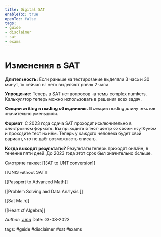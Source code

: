 ```yaml
---
title: Digital SAT
enableToc: true
openToc: false
tags:
- guide
- disclaimer
- sat
- exams
---
```

# Изменения в SAT

**Длительность:** Если раньше на тестирование выделяли 3 часа и 30 минут, то сейчас на него выделяют ровно 2 часа.

**Упрощение:** Теперь в SAT нет вопросов на темы complex numbers. Калькулятор теперь можно использовать в решении всех задач.

**Секции writing и reading объединены.** В секции reading длину текстов значительно уменьшили.

**Формат:** С 2023 года сдача SAT проходит исключительно в электронном формате. Вы приходите в тест-центр со своим ноутбуком и проходите тест на нём. Теперь у каждого человека будет свой вариант, что не даёт возможность списать.

**Когда выходят результаты?** Результаты теперь приходят онлайн, в течение пяти дней. До 2023 года этот срок был значительно больше.

Смотрите также: 
[[SAT to UNT conversion]]  <!--  -->

[[UNIS without SAT]] <!--  -->

[[Passport to Advanced Math]] <!--  -->

[[Problem Solving and Data Analysis ]] <!--  -->

[[Sat Math]] <!--  -->

[[Heart of Algebra]] <!--  -->


*Author: [yuna](https://t.me/auilt)*
Date: 03-08-2023

tags:
#guide 
#disclaimer
#sat
#exams 

